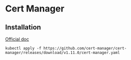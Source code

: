 # Cert Manager

## Installation
[Official doc](https://cert-manager.io/docs/installation/)

~~~
kubectl apply -f https://github.com/cert-manager/cert-manager/releases/download/v1.11.0/cert-manager.yaml
~~~
